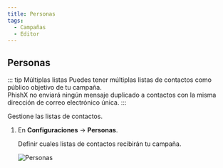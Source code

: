 ```yaml
---
title: Personas
tags:
  - Campañas
  - Editor
---
```


## Personas

::: tip Múltiplas listas
Puedes tener múltiplas listas de contactos como público objetivo de tu campaña.<br>
PhishX no enviará ningún mensaje duplicado a contactos con la misma dirección de correo electrónico única.
:::

Gestione las listas de contactos.

1. En **Configuraciones** -> **Personas**.

   Definir cuales listas de contactos recibirán tu campaña.

   ![Personas](https://cdn.phishx.io/phishx-docs/images/phishx_campaigns_campaigns_new_people_01.webp)
